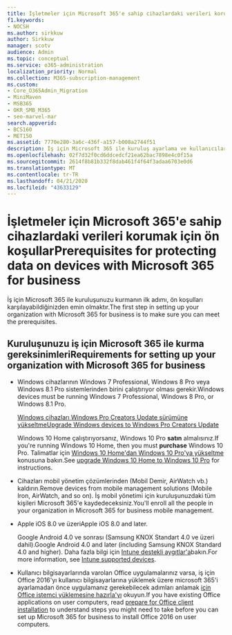 ```yaml
---
title: İşletmeler için Microsoft 365'e sahip cihazlardaki verileri korumak için ön koşullar
f1.keywords:
- NOCSH
ms.author: sirkkuw
author: Sirkkuw
manager: scotv
audience: Admin
ms.topic: conceptual
ms.service: o365-administration
localization_priority: Normal
ms.collection: M365-subscription-management
ms.custom:
- Core_O365Admin_Migration
- MiniMaven
- MSB365
- OKR_SMB_M365
- seo-marvel-mar
search.appverid:
- BCS160
- MET150
ms.assetid: 7770e280-3a6c-436f-a157-b008a2744f51
description: İş için Microsoft 365 ile kuruluş ayarlama ve kullanıcılarınızın cihazlarındaki iş verilerini koruma gereksinimleri hakkında bilgi edinin.
ms.openlocfilehash: 02f7d32f0cd6ddcedcf21ea62bac7898e4c0f15a
ms.sourcegitcommit: 2614f8b81b332f8dab461f4f64f3adaa6703e0d6
ms.translationtype: MT
ms.contentlocale: tr-TR
ms.lasthandoff: 04/21/2020
ms.locfileid: "43633129"
---
```

# <a name="prerequisites-for-protecting-data-on-devices-with-microsoft-365-for-business"></a><span data-ttu-id="7eca7-103">İşletmeler için Microsoft 365'e sahip cihazlardaki verileri korumak için ön koşullar</span><span class="sxs-lookup"><span data-stu-id="7eca7-103">Prerequisites for protecting data on devices with Microsoft 365 for business</span></span>

<span data-ttu-id="7eca7-104">İş için Microsoft 365 ile kuruluşunuzu kurmanın ilk adımı, ön koşulları karşılayabildiğinizden emin olmaktır.</span><span class="sxs-lookup"><span data-stu-id="7eca7-104">The first step in setting up your organization with Microsoft 365 for business is to make sure you can meet the prerequisites.</span></span>
  
## <a name="requirements-for-setting-up-your-organization-with-microsoft-365-for-business"></a><span data-ttu-id="7eca7-105">Kuruluşunuzu iş için Microsoft 365 ile kurma gereksinimleri</span><span class="sxs-lookup"><span data-stu-id="7eca7-105">Requirements for setting up your organization with Microsoft 365 for business</span></span>

- <span data-ttu-id="7eca7-106">Windows cihazlarının Windows 7 Professional, Windows 8 Pro veya Windows 8.1 Pro sistemlerinden birini çalıştırıyor olması gerekir.</span><span class="sxs-lookup"><span data-stu-id="7eca7-106">Windows devices must be running Windows 7 Professional, Windows 8 Pro, or Windows 8.1 Pro.</span></span>
    
    [<span data-ttu-id="7eca7-107">Windows cihazları Windows Pro Creators Update sürümüne yükseltme</span><span class="sxs-lookup"><span data-stu-id="7eca7-107">Upgrade Windows devices to Windows Pro Creators Update</span></span>](upgrade-to-windows-pro-creators-update.md)
    
    <span data-ttu-id="7eca7-108">Windows 10 Home çalıştırıyorsanız, Windows 10 Pro **satın** almalısınız.</span><span class="sxs-lookup"><span data-stu-id="7eca7-108">If you're running Windows 10 Home, then you must **purchase** Windows  10 Pro.</span></span> <span data-ttu-id="7eca7-109">Talimatlar için [Windows 10 Home'dan Windows 10 Pro'ya yükseltme](https://support.office.com/article/0aee10c1-4d34-43ee-a325-579c6c2df90e?ui=en-US&rs=en-US&ad=US) konusuna bakın.</span><span class="sxs-lookup"><span data-stu-id="7eca7-109">See [upgrade Windows 10 Home to Windows 10 Pro](https://support.office.com/article/0aee10c1-4d34-43ee-a325-579c6c2df90e?ui=en-US&rs=en-US&ad=US) for instructions.</span></span> 
    
- <span data-ttu-id="7eca7-110">Cihazları mobil yönetim çözümlerinden (Mobil Demir, AirWatch vb.) kaldırın.</span><span class="sxs-lookup"><span data-stu-id="7eca7-110">Remove devices from mobile management solutions (Mobile Iron, AirWatch, and so on).</span></span> <span data-ttu-id="7eca7-111">İş mobil yönetimi için kuruluşunuzdaki tüm kişileri Microsoft 365'e kaydedeceksiniz.</span><span class="sxs-lookup"><span data-stu-id="7eca7-111">You'll enroll all the people in your organization in Microsoft 365 for business mobile management.</span></span>
    
- <span data-ttu-id="7eca7-112">Apple iOS 8.0 ve üzeri</span><span class="sxs-lookup"><span data-stu-id="7eca7-112">Apple iOS 8.0 and later.</span></span>
    
    <span data-ttu-id="7eca7-113">Google Android 4.0 ve sonrası (Samsung KNOX Standart 4.0 ve üzeri dahil).</span><span class="sxs-lookup"><span data-stu-id="7eca7-113">Google Android 4.0 and later (including Samsung KNOX Standard 4.0 and higher).</span></span> <span data-ttu-id="7eca7-114">Daha fazla bilgi için [Intune destekli aygıtlar'a](https://go.microsoft.com/fwlink/p/?linkid=852307)bakın.</span><span class="sxs-lookup"><span data-stu-id="7eca7-114">For more information, see [Intune supported devices](https://go.microsoft.com/fwlink/p/?linkid=852307).</span></span>
    
- <span data-ttu-id="7eca7-115">Kullanıcı bilgisayarlarında varolan Office uygulamalarınız varsa, iş için Office 2016'yı kullanıcı bilgisayarlarına yüklemek üzere microsoft 365'i ayarlamadan önce uygulamanız gerekebilecek adımları anlamak [için Office istemci yüklemesine hazırla'yı](prepare-for-office-client-deployment.md) okuyun.</span><span class="sxs-lookup"><span data-stu-id="7eca7-115">If you have existing Office applications on user computers, read [prepare for Office client installation](prepare-for-office-client-deployment.md) to understand steps you might need to take before you can set up Microsoft 365 for business to install Office 2016 on user computers.</span></span> 
